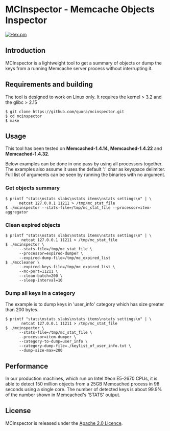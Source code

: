 # MCInspector - Memcache Objects Inspector

[![Hex.pm](https://img.shields.io/hexpm/l/plug.svg)](LICENSE)

## Introduction

MCInspector is a lightweight tool to get a summary of objects or dump the keys from a running Memcache server process without interrupting it.


## Requirements and building

The tool is designed to work on Linux only. It requires the kernel > 3.2 and the glibc > 2.15

```text
$ git clone https://github.com/quora/mcinspector.git
$ cd mcinspector
$ make
```

## Usage
This tool has been tested on **Memcached-1.4.14**, **Memcached-1.4.22** and **Memcached-1.4.32**.

Below examples can be done in one pass by using all processors together.  The examples also assume it uses the default ':' char as keyspace delimiter. Full list of arguments can be seen by running the binaries with no argument.

### Get objects summary
```text
$ printf "stats\nstats slabs\nstats items\nstats settings\n" | \
      netcat 127.0.0.1 11211 > /tmp/mc_stat_file
$ ./mcinspector --stats-file=/tmp/mc_stat_file --processor=item-aggregator
```

### Clean expired objects
```text
$ printf "stats\nstats slabs\nstats items\nstats settings\n" | \
       netcat 127.0.0.1 11211 > /tmp/mc_stat_file
$ ./mcinspector \
      --stats-file=/tmp/mc_stat_file \
      --processor=expired-dumper \
      --expired-dump-file=/tmp/mc_expired_list
$ ./mccleaner \
      --expired-keys-file=/tmp/mc_expired_list \
      --mc-port=11211 \
      --clean-batch=200 \
      --sleep-interval=10
```
### Dump all keys in a category
The example is to dump keys in 'user_info' category which has size greater than 200 bytes.
```text
$ printf "stats\nstats slabs\nstats items\nstats settings\n" | \
       netcat 127.0.0.1 11211 > /tmp/mc_stat_file
$ ./mcinspector \
      --stats-file=/tmp/mc_stat_file \
      --processor=item-dumper \
      --category-to-dump=user_info \
      --category-dump-file=./keylist_of_user_info.txt \
      --dump-size-max=200
```


## Performance
In our production machines, which run on Intel Xeon E5-2670 CPUs, it is able to detect 150 million objects from a 25GB Memcached process in 98 seconds using a single core. The number of detected keys is about 99.9% of the number shown in Memcached's 'STATS' output.


## License
MCInspector is released under the [Apache 2.0 Licence](https://github.com/quora/mcinspector/blob/master/LICENSE).
